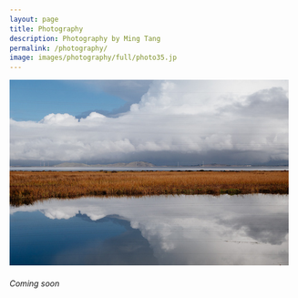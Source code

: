 ```yaml
---
layout: page
title: Photography
description: Photography by Ming Tang
permalink: /photography/
image: images/photography/full/photo35.jp
---
```


<div class="post-box" style="margin-bottom:48px">
	<img class="box-img" src="/images/photography/thumb/DSC03046.jpg" alt="">
	<div class="box-text">
			<h6>Coming soon</h6>


​		

